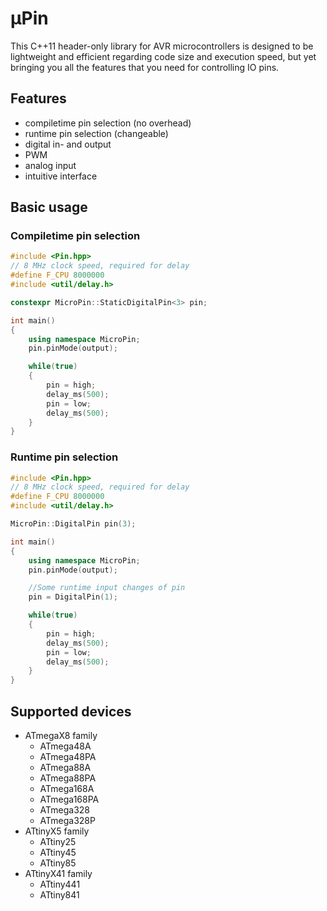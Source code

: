 # µPin
This C++11 header-only library for AVR microcontrollers is designed to be lightweight and efficient regarding code size and execution speed, but yet bringing you all the features that you need for controlling IO pins.

## Features
* compiletime pin selection (no overhead)
* runtime pin selection (changeable)
* digital in- and output
* PWM
* analog input
* intuitive interface

## Basic usage
### Compiletime pin selection
```c++
#include <Pin.hpp>
// 8 MHz clock speed, required for delay
#define F_CPU 8000000 
#include <util/delay.h>

constexpr MicroPin::StaticDigitalPin<3> pin;

int main()
{
    using namespace MicroPin;
    pin.pinMode(output);

    while(true)
    {
        pin = high;
        delay_ms(500);
        pin = low;
        delay_ms(500);
    }
}
```
### Runtime pin selection
```c++
#include <Pin.hpp>
// 8 MHz clock speed, required for delay
#define F_CPU 8000000
#include <util/delay.h>

MicroPin::DigitalPin pin(3);

int main()
{
    using namespace MicroPin;
    pin.pinMode(output);

    //Some runtime input changes of pin
    pin = DigitalPin(1);

    while(true)
    {
        pin = high;
        delay_ms(500);
        pin = low;
        delay_ms(500);
    }
}
```

## Supported devices
* ATmegaX8 family
  * ATmega48A
  * ATmega48PA
  * ATmega88A
  * ATmega88PA
  * ATmega168A
  * ATmega168PA
  * ATmega328
  * ATmega328P
* ATtinyX5 family
  * ATtiny25
  * ATtiny45
  * ATtiny85
* ATtinyX41 family
  * ATtiny441
  * ATtiny841